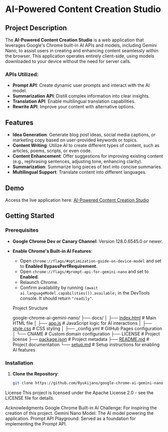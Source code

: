 # AI-Powered Content Creation Studio

## Project Description

The **AI-Powered Content Creation Studio** is a web application that leverages Google's Chrome built-in AI APIs and models, including Gemini Nano, to assist users in creating and enhancing content seamlessly within the browser. This application operates entirely client-side, using models downloaded to your device without the need for server calls.

### APIs Utilized:

- **Prompt API**: Create dynamic user prompts and interact with the AI model.
- **Summarization API**: Distill complex information into clear insights.
- **Translation API**: Enable multilingual translation capabilities.
- **Rewrite API**: Improve your content with alternative options.

## Features

- **Idea Generation**: Generate blog post ideas, social media captions, or marketing copy based on user-provided keywords or topics.
- **Content Writing**: Utilize AI to create different types of content, such as articles, poems, scripts, or even code.
- **Content Enhancement**: Offer suggestions for improving existing content (e.g., rephrasing sentences, adjusting tone, enhancing clarity).
- **Summarization**: Summarize long pieces of text into concise summaries.
- **Multilingual Support**: Translate content into different languages.

## Demo

Access the live application here: [AI-Powered Content Creation Studio](https://Ryukijano.github.io/google-chrome-ai-gemini-nano)

## Getting Started

### Prerequisites

- **Google Chrome Dev or Canary Channel**: Version 128.0.6545.0 or newer.
- **Enable Chrome's Built-in AI Features**:
  - Open `chrome://flags/#optimization-guide-on-device-model` and set to **Enabled BypassPerfRequirement**.
  - Open `chrome://flags/#prompt-api-for-gemini-nano` and set to **Enabled**.
  - Relaunch Chrome.
  - Confirm availability by running `(await ai.languageModel.capabilities()).available;` in the DevTools console. It should return `"readily"`.

  Project Structure

  google-chrome-ai-gemini-nano/
├── docs/
│   ├── [index.html](http://_vscodecontentref_/1)       # Main HTML file
│   ├── [app.js](http://_vscodecontentref_/2)           # JavaScript logic for AI interactions
│   ├── [style.css](http://_vscodecontentref_/3)        # CSS styling
│   ├── _config.yml      # GitHub Pages configuration
│   └── CNAME            # Custom domain configuration
├── LICENSE              # Project license
├── [package.json](http://_vscodecontentref_/4)         # Project metadata
├── [README.md](http://_vscodecontentref_/5)            # Project documentation
└── [setup.md](http://_vscodecontentref_/6)             # Setup instructions for enabling AI features



### Installation

1. **Clone the Repository**:

   ```bash
   git clone https://github.com/Ryukijano/google-chrome-ai-gemini-nano.git

License
This project is licensed under the Apache License 2.0 - see the LICENSE file for details.

Acknowledgments
Google Chrome Built-in AI Challenge: For inspiring the creation of this project.
Gemini Nano Model: The AI model powering the application.
Prompt API Playground: Served as a foundation for implementing the Prompt API.